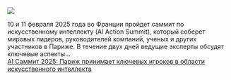 <!--2025-02-09 12:46:31-->
<div class="yb">
  <div class="rss smaller1 habr"><img src="https://habrastorage.org/getpro/habr/upload_files/602/f24/657/602f2465718071e2599882ec67d1083f.png" /><p>10 и 11 февраля 2025 года во Франции пройдет саммит по искусственному интеллекту (AI Action Summit), который соберет мировых лидеров, руководителей компаний, ученых и других участников в Париже. В течение двух дней ведущие эксперты обсудят ключевые аспекты... <br><a class="light" href="https://habr.com/ru/companies/bothub/news/880846/?utm_source=habrahabr&utm_medium=rss&utm_campaign=880846">AI Саммит 2025: Париж принимает ключевых игроков в области искусственного интеллекта</a></div>
</div>
